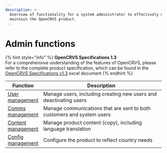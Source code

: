 ```yaml
---
description: >-
  Overview of functionality for a system administrator to effectively manage and
  maintain the OpenCRVS product.
---
```


# Admin functions

{% hint style="info" %}
**OpenCRVS Specifications 1.3**\
For a comprehensive understanding of the features of OpenCRVS, please refer to the complete product specification, which can be found in the [OpenCRVS Specifications v1.3](https://docs.google.com/spreadsheets/d/1ZKYmYTj9qd9vG1jbcNVXFw0GeZGL0xk5pD8c8UaxsZ0/edit?usp=sharing) excel document
{% endhint %}

<table><thead><tr><th>Function</th><th width="419.6666666666667">Description</th></tr></thead><tbody><tr><td><a href="17.-user-management.md">User management</a></td><td>Manage users, including creating new users and deactivating users </td></tr><tr><td><a href="18.-comms-management.md">Comms management</a></td><td>Manage communications that are sent to both customers and system users</td></tr><tr><td><a href="19.-content-management.md">Content management</a></td><td>Manage product content (copy), including language translation </td></tr><tr><td><a href="20.-config-management.md">Config management</a></td><td>Configure the product to reflect country needs</td></tr></tbody></table>
